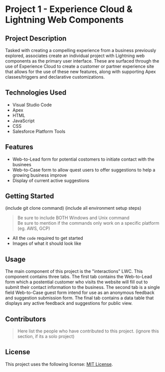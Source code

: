 # Project 1 - Experience Cloud & Lightning Web Components

## Project Description

Tasked with creating a compelling experience from a business previously explored, associates create an individual project with Lightning web components as the primary user interface. These are surfaced through the use of Experience Cloud to create a customer or partner experience site that allows for the use of these new features, along with supporting Apex classes/triggers and declarative customizations.

## Technologies Used

* Visual Studio Code
* Apex
* HTML
* JavaScript
* CSS
* Salesforce Platform Tools

## Features

* Web-to-Lead form for potential costomers to initiate contact with the businees
* Web-to-Case form to allow quest users to offer suggestions to help a growing business improve
* Display of current active suggestions


## Getting Started
   
(include git clone command)
(include all environment setup steps)

> Be sure to include BOTH Windows and Unix command  
> Be sure to mention if the commands only work on a specific platform (eg. AWS, GCP)

- All the `code` required to get started
- Images of what it should look like

## Usage

The main component of this project is the "interactions" LWC.  This component contains three tabs.  The first tab contains the Web-to-Lead form which a postential customer who visits the website will fill out to submit their contact information to the business.  The second tab is a single field Web-to-Case guest form intend for use as an anonymous feedback and suggestion submission form. The final tab contains a data table that displays any active feedback and suggestions for public view.



## Contributors

> Here list the people who have contributed to this project. (ignore this section, if its a solo project)

## License
This project uses the following license: [MIT License](https://choosealicense.com/licenses/mit/).

